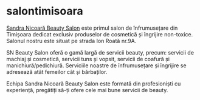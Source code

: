 # salontimisoara
[Sandra Nicoară Beauty Salon](https://sandranicoara.ro/) este primul salon de înfrumusețare din Timișoara dedicat exclusiv produselor de cosmetică și îngrijire non-toxice. Salonul nostru este situat pe strada Ion Roată nr.9A. 

SN Beauty Salon oferă o gamă largă de servicii beauty, precum: servicii de machiaj și cosmetică, servicii tuns și vopsit, servicii de coafură și manichiură/pedichiură. Serviciile noastre de înfrumusețare și îngrijire se adresează atât femeilor cât și bărbaților.

Echipa Sandra Nicoară Beauty Salon este formată din profesioniști cu experiență, pregătiți să-ți ofere cele mai bune servicii de beauty. 
